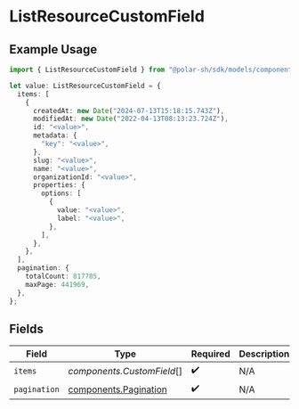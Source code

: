 # ListResourceCustomField

## Example Usage

```typescript
import { ListResourceCustomField } from "@polar-sh/sdk/models/components";

let value: ListResourceCustomField = {
  items: [
    {
      createdAt: new Date("2024-07-13T15:18:15.743Z"),
      modifiedAt: new Date("2022-04-13T08:13:23.724Z"),
      id: "<value>",
      metadata: {
        "key": "<value>",
      },
      slug: "<value>",
      name: "<value>",
      organizationId: "<value>",
      properties: {
        options: [
          {
            value: "<value>",
            label: "<value>",
          },
        ],
      },
    },
  ],
  pagination: {
    totalCount: 817785,
    maxPage: 441969,
  },
};
```

## Fields

| Field                                                          | Type                                                           | Required                                                       | Description                                                    |
| -------------------------------------------------------------- | -------------------------------------------------------------- | -------------------------------------------------------------- | -------------------------------------------------------------- |
| `items`                                                        | *components.CustomField*[]                                     | :heavy_check_mark:                                             | N/A                                                            |
| `pagination`                                                   | [components.Pagination](../../models/components/pagination.md) | :heavy_check_mark:                                             | N/A                                                            |
